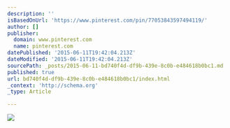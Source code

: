 ```yaml
---
description: ''
isBasedOnUrl: 'https://www.pinterest.com/pin/77053843597494119/'
author: []
publisher:
  domain: www.pinterest.com
  name: pinterest.com
datePublished: '2015-06-11T19:42:04.213Z'
dateModified: '2015-06-11T19:42:04.213Z'
sourcePath: _posts/2015-06-11-bd740f4d-df9b-439e-8c0b-e484618b0bc1.md
published: true
url: bd740f4d-df9b-439e-8c0b-e484618b0bc1/index.html
_context: 'http://schema.org'
_type: Article

---
```

![](https://s-media-cache-ak0.pinimg.com/236x/70/0b/ce/700bce369a50f792831f6cb36f514d86.jpg)